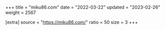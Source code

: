 +++
title = "miku86.com"
date = "2022-03-22"
updated = "2023-02-26"
weight = 2567

[extra]
source = "https://miku86.com/"
ratio = 50
size = 3
+++

